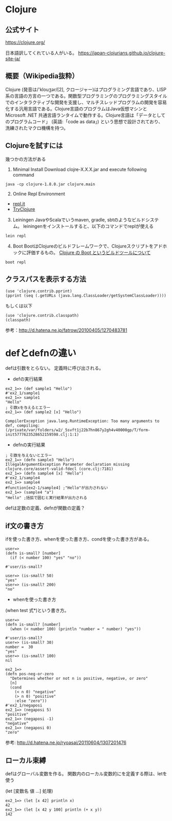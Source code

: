 # Clojure

## 公式サイト
https://clojure.org/

日本語訳してくれている人がいる。
https://japan-clojurians.github.io/clojure-site-ja/

## 概要（Wikipedia抜粋）
Clojure (発音は/'klouʒər/[2], クロージャー)はプログラミング言語であり、LISP系の言語の方言の一つである。関数型プログラミングのプログラミングスタイルでのインタラクティブな開発を支援し、マルチスレッドプログラムの開発を容易化する汎用言語である。Clojure言語のプログラムはJava仮想マシンとMicrosoft .NET 共通言語ランタイムで動作する。Clojure言語は「データとしてのプログラムコード」 (英語:「code as data」) という思想で設計されており、洗練されたマクロ機構を持つ。

## Clojureを試すには

幾つかの方法がある

1. Minimal Install
Download clojre-X.X.X.jar and execute following command

```
java -cp clojure-1.8.0.jar clojure.main
```

2. Online Repl Environment
  * [repl.it](https://repl.it/languages/clojure)
  * [TryClojure](http://tryclj.com/)

3. Leiningen
JavaやScalaでいうmaven, gradle, sbtのようなビルドシステム。
leiningenをインストールすると、以下のコマンドでreplが使える

```
lein repl
```

4. Boot
BootはClojureのビルドフレームワークで、Clojureスクリプトをアドホックに評価するもの。
[Clojure の Boot というビルドツールについて](http://ayato.hateblo.jp/entry/20150502/1430560799)

```
boot repl
```

## クラスパスを表示する方法

```
(use 'clojure.contrib.pprint)
(pprint (seq (.getURLs (java.lang.ClassLoader/getSystemClassLoader))))
```
もしくは以下
```
(use 'clojure.contrib.classpath)
(classpath)
```

参考：http://d.hatena.ne.jp/fatrow/20100405/1270483781

# defとdefnの違い

defは引数をとらない。
定義時に呼び出される。

* defの実行結果

```
ex2_1=> (def sample1 "Hello")
#'ex2_1/sample1
ex2_1=> sample1
"Hello"
; 引数xを与えるとエラー
ex2_1=> (def sample2 [x] "Hello")

CompilerException java.lang.RuntimeException: Too many arguments to def, compiling:(/private/var/folders/w2/_5svft1j22b7hn867y2gh4v40000gp/T/form-init5777623528652159598.clj:1:1)
```

* defnの実行結果

```
; 引数を与えないとエラー
ex2_1=> (defn sample3 "Hello")
IllegalArgumentException Parameter declaration missing  clojure.core/assert-valid-fdecl (core.clj:7181)
ex2_1=> (defn sample4 [x] "Hello")
#'ex2_1/sample4
ex2_1=> sample4
#function[ex2-1/sample4] ;"Hello"が出力されない
ex2_1=> (sample4 "a")
"Hello" ;括弧で囲むと実行結果が出力される
```

defは定数の定義、defnが関数の定義？

## if文の書き方
ifを使った書き方、whenを使った書き方、condを使った書き方がある。

```
user=>
(defn is-small? [number]
  (if (< number 100) "yes" "no"))

#'user/is-small?

user=> (is-small? 50)
"yes"
user=> (is-small? 200)
"no"
```

* whenを使った書き方

(when test 式*)という書き方。
```
user=>
(defn is-small? [number]
  (when (< number 100) (println "number = " number) "yes"))

#'user/is-small?
user=> (is-small? 30)
number =  30
"yes"
user=> (is-small? 100)
nil

```

```
ex2_1=> 
(defn pos-neg-or-zero
  "Determines whether or not n is positive, negative, or zero"
  [n]
  (cond
    (< n 0) "negative"
    (> n 0) "positive"
    :else "zero"))
#'ex2_1/negaposi
ex2_1=> (negaposi 5)
"positive"
ex2_1=> (negaposi -1)
"negative"
ex2_1=> (negaposi 0)
"zero"
```

参考: http://d.hatena.ne.jp/ryoasai/20110604/1307201476

## ローカル束縛

defはグローバル変数を作る。
関数内のローカル変数的にを定義する際は、letを使う

(let [変数名 値 ...] 処理)

```
ex2_1=> (let [x 42] println x)
42
ex2_1=> (let [x 42 y 100] println (+ x y))
142
```

